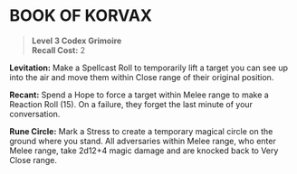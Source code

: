 # BOOK OF KORVAX

> **Level 3 Codex Grimoire**  
> **Recall Cost:** 2

**Levitation:** Make a Spellcast Roll to temporarily lift a target you can see up into the air and move them within Close range of their original position.

**Recant:** Spend a Hope to force a target within Melee range to make a Reaction Roll (15). On a failure, they forget the last minute of your conversation.

**Rune Circle:** Mark a Stress to create a temporary magical circle on the ground where you stand. All adversaries within Melee range, who enter Melee range, take 2d12+4 magic damage and are knocked back to Very Close range.